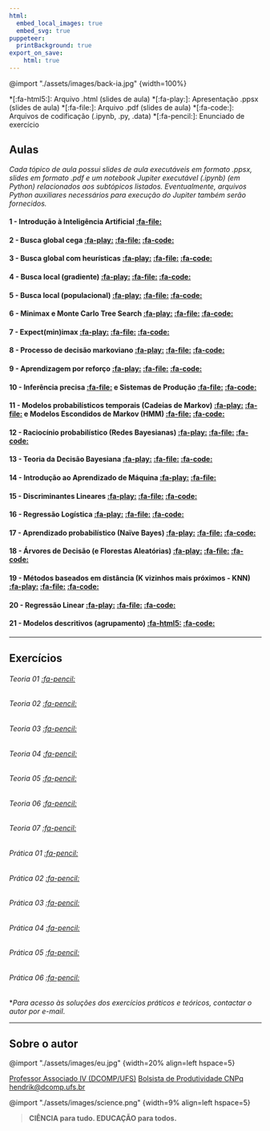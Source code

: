 ```yaml
---
html:
  embed_local_images: true
  embed_svg: true
puppeteer: 
  printBackground: true
export_on_save:
    html: true
---
```


@import "./assets/images/back-ia.jpg" {width=100%}  

*[:fa-html5:]: Arquivo .html (slides de aula)
*[:fa-play:]: Apresentação .ppsx (slides de aula)
*[:fa-file:]: Arquivo .pdf (slides de aula)
*[:fa-code:]: Arquivos de codificação (.ipynb, .py, .data)
*[:fa-pencil:]: Enunciado de exercício 

## Aulas

*Cada tópico de aula possui slides de aula executáveis em formato .ppsx, slides em formato .pdf e um notebook Jupiter executável (.ipynb) (em Python) relacionados aos subtópicos listados. Eventualmente, arquivos Python auxiliares necessários para execução do Jupiter também serão fornecidos.*

#### 1 - Introdução à Inteligência Artificial [:fa-file:](/conteudo/aulas/01introducaoIA.pdf)

#### 2 - Busca global cega [:fa-play:](https://ufsbr-my.sharepoint.com/:p:/g/personal/hendrik_office_ufs_br/EQlkXq0lCTRNulFxEeqbd2MBUw5tm-g-wTOfJbvlOM_bgA?e=Qdom0p) [:fa-file:](/conteudo/aulas/02buscacegaIA.pdf) [:fa-code:](/conteudo/codigos/02/)

#### 3 - Busca global com heurísticas [:fa-play:](https://ufsbr-my.sharepoint.com/:p:/g/personal/hendrik_office_ufs_br/Ea4Ds0ZCjc9LsvsmWX4ek2sBVP5KfgM1E_GleFeDX5r12w?e=RQ13lt) [:fa-file:](/conteudo/aulas/03buscaheuristicasIA.pdf) [:fa-code:](/conteudo/codigos/03)

#### 4 - Busca local (gradiente) [:fa-play:](https://ufsbr-my.sharepoint.com/:p:/g/personal/hendrik_office_ufs_br/EeMs_xHZV_tClVmcblIhNFgBD7yFYk92u9ap4WtbalI6-Q?e=XB5AUj) [:fa-file:](/conteudo/aulas/04buscalocal_gradienteIA.pdf) [:fa-code:](/conteudo/codigos/04/)

#### 5 - Busca local (populacional) [:fa-play:](https://ufsbr-my.sharepoint.com/:p:/g/personal/hendrik_office_ufs_br/Ed_9H3wKJ7BMljrgZYJtMBYB2jJ8scLWCoR48bJv0nB28g?e=OeTiix) [:fa-file:](/conteudo/aulas/05buscalocal_populacionalIA.pdf) [:fa-code:](/conteudo/codigos/05/)

#### 6 - Minimax e Monte Carlo Tree Search [:fa-play:](https://ufsbr-my.sharepoint.com/:p:/g/personal/hendrik_office_ufs_br/EXDcj6DT5_hEsAolicg0mJ4BE9T-7RioyRmb8PLwNUceHw?e=tWQfbA) [:fa-file:](/conteudo/aulas/06buscaadversarios_minimaxIA.pdf) [:fa-code:](/conteudo/codigos/06/)

#### 7 - Expect(min)imax [:fa-play:](https://ufsbr-my.sharepoint.com/:p:/g/personal/hendrik_office_ufs_br/EUpMV9JtxKlHmapxH4V18AsB0d2Ht19ALRQkO73fDJpY3g?e=OZsJk9) [:fa-file:](/conteudo/aulas/07buscaadversarios_expectiminimaxIA.pdf) [:fa-code:](/conteudo/codigos/07/)

#### 8 -  Processo de decisão markoviano [:fa-play:](https://ufsbr-my.sharepoint.com/:p:/g/personal/hendrik_office_ufs_br/ETFTS3HA0wdImWCGBdPEysoB9VPWyx2hzmBadQJ-0r11cQ?e=QbPDsp) [:fa-file:](/conteudo/aulas/08mdpIA.pdf) [:fa-code:](/conteudo/codigos/08/)

#### 9 - Aprendizagem por reforço [:fa-play:](https://ufsbr-my.sharepoint.com/:p:/g/personal/hendrik_office_ufs_br/ERIxS8EfePRFmLrskHxUlQMBkjKCqCT0WWeM7H6jD0I0dg?e=kuKMae)  [:fa-file:](/conteudo/aulas/09aprendizagemreforcoIA.pdf) [:fa-code:](/conteudo/codigos/09/)

#### 10 - Inferência precisa [:fa-file:](/conteudo/aulas/10inferenciaIA.pdf) e Sistemas de Produção [:fa-file:](/conteudo/aulas/10sistemasproducaoIA.pdf)  [:fa-code:](/conteudo/codigos/10/)

#### 11 - Modelos probabilísticos temporais (Cadeias de Markov) [:fa-play:](https://ufsbr-my.sharepoint.com/:p:/g/personal/hendrik_office_ufs_br/EUVvZIReeJVIoT2wdX1VJrIBvRVeHNqPpCB9Qm8lvokHoQ?e=3xfFW4) [:fa-file:](/conteudo/aulas/11amodelosmarkovIA.pdf) e Modelos Escondidos de Markov (HMM) [:fa-file:](/conteudo/aulas/11bhmmIA.pdf) [:fa-code:](/conteudo/codigos/11/)

#### 12 - Raciocínio probabilístico (Redes Bayesianas) [:fa-play:](https://ufsbr-my.sharepoint.com/:p:/g/personal/hendrik_office_ufs_br/EUhbBnOCB15Ksphb1LFZqf8BD3FUMKeg2yq2ZLr8zRECMw?e=S6UPHR) [:fa-file:](/conteudo/aulas/12racprobIA.pdf) [:fa-code:](/conteudo/codigos/12/)

#### 13 - Teoria da Decisão Bayesiana [:fa-play:](https://ufsbr-my.sharepoint.com/:p:/g/personal/hendrik_office_ufs_br/EfqxW6cT6r5LtxDqDz-51CQBDgtjw6t1h7P_V2CBHXaEyg?e=k111U6) [:fa-file:](/conteudo/aulas/13teoriadecisao.pdf) [:fa-code:](/conteudo/codigos/13/)

#### 14 - Introdução ao Aprendizado de Máquina [:fa-play:](https://ufsbr-my.sharepoint.com/:p:/g/personal/hendrik_office_ufs_br/EXyawVGSNm9ErVDw0XIffH4BFO5nGJXTJjBj5tv3KtixIQ?e=Xdh3Xh) [:fa-file:](/conteudo/aulas/14introducaoMLIA.pdf)

#### 15 - Discriminantes Lineares [:fa-play:](https://ufsbr-my.sharepoint.com/:p:/g/personal/hendrik_office_ufs_br/EUSPfCU6iYRHvCjzjlNaTioBgt9skbueozB79dd0xV2Tig?e=Iibobq) [:fa-file:](/conteudo/aulas/15discriminantelinearML.pdf) [:fa-code:](/conteudo/codigos/15/)

#### 16 - Regressão Logística [:fa-play:](https://ufsbr-my.sharepoint.com/:p:/g/personal/hendrik_office_ufs_br/EXhijb-IhVhPjSmo-SMkznUBkqmpNL3hfgrx2BtoyphZ-g?e=tlIMwe) [:fa-file:](/conteudo/aulas/16regressaologisticaML.pdf) [:fa-code:](/conteudo/codigos/16/)

#### 17 - Aprendizado probabilístico (Naïve Bayes) [:fa-play:](https://ufsbr-my.sharepoint.com/:p:/g/personal/hendrik_office_ufs_br/EU_cdcKKr-ZIlxg59NrqEy4BIu3fQVwyTXVV5gON01ygEg?e=EriwZE) [:fa-file:](/conteudo/aulas/17NaiveBayes.pdf) [:fa-code:](/conteudo/codigos/17/)

#### 18 - Árvores de Decisão (e Florestas Aleatórias) [:fa-play:](https://ufsbr-my.sharepoint.com/:p:/g/personal/hendrik_office_ufs_br/EdqabBKWeY9KoqPqAMTyzgUB5hofKnT4vnJWSZoyq8HBbw?e=aDyZDP) [:fa-file:](/conteudo/aulas/18arvoresdecisaoIA.pdf) [:fa-code:](/conteudo/codigos/18/)

#### 19 - Métodos baseados em distância (K vizinhos mais próximos - KNN) [:fa-play:](https://ufsbr-my.sharepoint.com/:p:/g/personal/hendrik_office_ufs_br/Ee8IwAyVrwlIoKYAvYK6IV0BlZfdbidQ7W33SZEYVgbuEA?e=K6fmPz) [:fa-file:](/conteudo/aulas/19knnML.pdf) [:fa-code:](/conteudo/codigos/19/)

#### 20 - Regressão Linear [:fa-play:](https://ufsbr-my.sharepoint.com/:p:/g/personal/hendrik_office_ufs_br/EenePtwkDMZErDX14C-r5ocBgyLtLwak12vSAy6OQBF8eA?e=zuC4Oo) [:fa-file:](/conteudo/aulas/20regressaoML.pdf) [:fa-code:](/conteudo/codigos/20/)

#### 21 - Modelos descritivos (agrupamento) [:fa-html5:](/conteudo/aulas/21kmeansML.html) [:fa-code:](/conteudo/codigos/21/)

--- 
## Exercícios

###### Teoria 01 [:fa-pencil:](/conteudo/exercicios/Lista01BuscaGlobal.pdf)
###### Teoria 02 [:fa-pencil:](/conteudo/exercicios/Lista02BuscaLocal.pdf)
###### Teoria 03 [:fa-pencil:](/conteudo/exercicios/Lista03BuscaAdversarios.pdf)
###### Teoria 04 [:fa-pencil:](/conteudo/exercicios/Lista04MDPApRef.pdf)
###### Teoria 05 [:fa-pencil:](/conteudo/exercicios/Lista05RacProb.pdf)
###### Teoria 06 [:fa-pencil:](/conteudo/exercicios/Lista06TeoriaDecisao.pdf)
###### Teoria 07 [:fa-pencil:](/conteudo/exercicios/Lista07Aprendizado.pdf)

###### Prática 01 [:fa-pencil:](/conteudo/praticas/20181Trab01IA.pdf)
###### Prática 02 [:fa-pencil:](/conteudo/praticas/20181Trab02IA.pdf)
###### Prática 03 [:fa-pencil:](/conteudo/praticas/20181Trab03IA.pdf)
###### Prática 04 [:fa-pencil:](/conteudo/praticas/20181Trab04IA.pdf)
###### Prática 05 [:fa-pencil:](/conteudo/praticas/20182Trab01IA.pdf) 
###### Prática 06 [:fa-pencil:](/conteudo/praticas/20182Trab02IA.pdf) 

**Para acesso às soluções dos exercícios práticos e teóricos, contactar o autor por e-mail*.

---
## Sobre o autor 

@import "./assets/images/eu.jpg" {width=20% align=left hspace=5} 

[Professor Associado IV (DCOMP/UFS)](https://www.sigaa.ufs.br/sigaa/public/docente/portal.jsf?siape=2527554)
[Bolsista de Produtividade CNPq](http://lattes.cnpq.br/7119477874134821)
hendrik@dcomp.ufs.br

@import "./assets/images/science.png" {width=9% align=left hspace=5} 

> **CIÊNCIA para tudo. 
> EDUCAÇÃO para todos.**